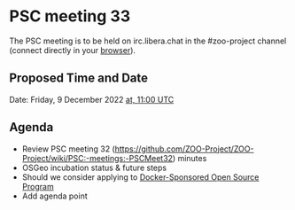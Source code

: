 # PSC meeting 33

The PSC meeting is to be held on irc.libera.chat in the #zoo-project channel (connect directly in your [browser](https://web.libera.chat/#zoo-project)).

## Proposed Time and Date

Date: Friday, 9 December 2022 [at, 11:00 UTC](https://www.timeanddate.com/worldclock/fixedtime.html?year=2022&month=12&day=9&hour=12&min=0&sec=0)

## Agenda

* Review PSC meeting 32 (https://github.com/ZOO-Project/ZOO-Project/wiki/PSC:-meetings:-PSCMeet32) minutes
* OSGeo incubation status & future steps
* Should we consider applying to [Docker-Sponsored Open Source Program](https://www.docker.com/community/open-source/application/)
* Add agenda point
